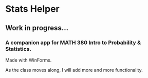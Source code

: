 # Stats Helper

## Work in progress...

### A companion app for MATH 380 Intro to Probability & Statistics.

Made with WinForms.

As the class moves along, I will add more and more functionality.
